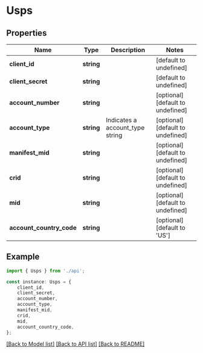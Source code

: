 # Usps


## Properties

Name | Type | Description | Notes
------------ | ------------- | ------------- | -------------
**client_id** | **string** |  | [default to undefined]
**client_secret** | **string** |  | [default to undefined]
**account_number** | **string** |  | [optional] [default to undefined]
**account_type** | **string** | Indicates a account_type string | [optional] [default to undefined]
**manifest_mid** | **string** |  | [optional] [default to undefined]
**crid** | **string** |  | [optional] [default to undefined]
**mid** | **string** |  | [optional] [default to undefined]
**account_country_code** | **string** |  | [optional] [default to 'US']

## Example

```typescript
import { Usps } from './api';

const instance: Usps = {
    client_id,
    client_secret,
    account_number,
    account_type,
    manifest_mid,
    crid,
    mid,
    account_country_code,
};
```

[[Back to Model list]](../README.md#documentation-for-models) [[Back to API list]](../README.md#documentation-for-api-endpoints) [[Back to README]](../README.md)
